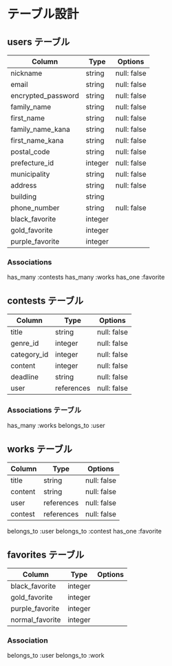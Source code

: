 # テーブル設計

## users テーブル

|       Column        |  Type   |   Options   |
| ------------------- | ------- | ----------- |
|       nickname      | string  | null: false |
|         email       | string  | null: false |
|  encrypted_password | string  | null: false |
|      family_name    | string  | null: false |
|      first_name     | string  | null: false |
|   family_name_kana  | string  | null: false |
|   first_name_kana   | string  | null: false |
|     postal_code     | string  | null: false |
|    prefecture_id    | integer | null: false |
|     municipality    | string  | null: false |
|       address       | string  | null: false |
|       building      | string  |             |
|     phone_number    | string  | null: false |
|   black_favorite    | integer |             |
|   gold_favorite     | integer |             |
|   purple_favorite   | integer |             |

### Associations

has_many :contests
has_many :works
has_one :favorite


## contests テーブル

|     Column      |    Type    |   Options   |
| --------------- | ---------- | ----------- |
|      title      | string     | null: false |
|    genre_id     | integer    | null: false |
|   category_id   | integer    | null: false |
|     content     | integer    | null: false |
|     deadline    | string     | null: false |
|       user      | references | null: false |

### Associations テーブル

has_many :works
belongs_to :user

## works テーブル

|     Column      |    Type    |   Options   |
| --------------- | ---------- | ----------- |
|      title      | string     | null: false |
|     content     | string     | null: false |
|       user      | references | null: false |
|      contest    | references | null: false |

belongs_to :user
belongs_to :contest
has_one :favorite

## favorites テーブル

|     Column      |    Type    |   Options   |
| --------------- | ---------- | ----------- |
| black_favorite  | integer    |             |
| gold_favorite   | integer    |             |
| purple_favorite | integer    |             |
| normal_favorite | integer    |             |

### Association

belongs_to :user
belongs_to :work

